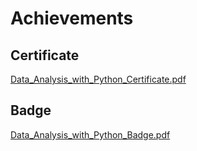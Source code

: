 

# Achievements
## Certificate
[Data_Analysis_with_Python_Certificate.pdf](https://prod-files-secure.s3.us-west-2.amazonaws.com/03e82b26-cccb-4906-bb56-adabcbdc0655/1aa3a050-2338-4a85-85d5-899bad17a31c/Data_Analysis_with_Python_Certificate.pdf?X-Amz-Algorithm=AWS4-HMAC-SHA256&X-Amz-Content-Sha256=UNSIGNED-PAYLOAD&X-Amz-Credential=ASIAZI2LB466QTYRXK32%2F20250323%2Fus-west-2%2Fs3%2Faws4_request&X-Amz-Date=20250323T004415Z&X-Amz-Expires=3600&X-Amz-Security-Token=IQoJb3JpZ2luX2VjEGwaCXVzLXdlc3QtMiJHMEUCIAFD6NgZZgVMAPxU56TboYfhihbbHFopPULomhjkqgOEAiEA1WZWu1Jj15D8PaMs%2BnwJwU4S5rhpTTF5klSrxy2TGYAqiAQIxf%2F%2F%2F%2F%2F%2F%2F%2F%2F%2FARAAGgw2Mzc0MjMxODM4MDUiDItu4pvSpisRZdbJWSrcA9UvAyq0pONhnpQpTJHQ0ILaUlqugfCqAFID6WlUWomzNFsWm1svC84b5qx9K2rryWsBG608U4%2F9KXffhklfsdL6jS8rg%2FcbbUgo365EgWH%2Buva6mRjVLKLPxcnIVrDFih4o%2Fr7LCEPD3zfodCkVON9DbecMw7kzGuToEllBSvCqfFBee03NtJWoRoHCMViDb1CteMBRNWgog9h%2F6WalkvJytIiLKn7x%2B%2BPLHZieEdXOB69X2wNGnkJ3bzej8SUiPZfgJw2qkwsy4hoXri%2FLmYAYnaImn9bWZbpABp9jWgW%2B5nBEXqVcz6c26sFbVFaS4uYr3c9gMZO9kHuIrz070UcwI6WwD%2BP3fTPZwcmNKYxraWG%2BiC3L%2FSCtxqBUWH62vaer67faSYMB92k%2Bi5JqprnjeI39titBPAiRXu%2BnKYloEQmh0QoP41n6qckRsMQAXY5jUXXXWtWXMss4mkxXgVUCyGEukDcGDeLqDC7muX%2B%2FifnzH8eznk9TgXEd%2F%2B4vlQNr4OgRPx1FFbW48DZF1awpASaDiDrPgWMZNQyylY27dGIs5Qw8mTMY5QaEaqapLo3l42qfBwX8mfuWBS1s%2F8JwTRymfjQyNcJ25YWWQwoaSps0u9JYB7lnrtIaMM61%2FL4GOqUBYUHB72fVGKoarWtU93a8nOlUSInVtgkLaVloOkYt4PrXDL2bZ54yxQwLwLieVtUR0D2v9LF4WSftML4OjIa8x0PZP8MEVsNxW96QOaIfHOstTiBdwtifBY5xwkc38OBjxOjCMil%2BLJTJfz%2FbiNIiWQPVLoHK9Vc%2FEeDs7adgHdZRItMcqtbBfvqDzchAj2uIkM0uYw0X4RnRDJ4EVVolRGiSa5If&X-Amz-Signature=3013ac8287e089a9cec0b1e80bffa9ad974e3f05bcc5518b177e115031640539&X-Amz-SignedHeaders=host&x-id=GetObject)
## Badge
[Data_Analysis_with_Python_Badge.pdf](https://prod-files-secure.s3.us-west-2.amazonaws.com/03e82b26-cccb-4906-bb56-adabcbdc0655/4fa9bcf8-b584-40dd-8775-c0bfadf6a6f0/Data_Analysis_with_Python_Badge.pdf?X-Amz-Algorithm=AWS4-HMAC-SHA256&X-Amz-Content-Sha256=UNSIGNED-PAYLOAD&X-Amz-Credential=ASIAZI2LB466QTYRXK32%2F20250323%2Fus-west-2%2Fs3%2Faws4_request&X-Amz-Date=20250323T004415Z&X-Amz-Expires=3600&X-Amz-Security-Token=IQoJb3JpZ2luX2VjEGwaCXVzLXdlc3QtMiJHMEUCIAFD6NgZZgVMAPxU56TboYfhihbbHFopPULomhjkqgOEAiEA1WZWu1Jj15D8PaMs%2BnwJwU4S5rhpTTF5klSrxy2TGYAqiAQIxf%2F%2F%2F%2F%2F%2F%2F%2F%2F%2FARAAGgw2Mzc0MjMxODM4MDUiDItu4pvSpisRZdbJWSrcA9UvAyq0pONhnpQpTJHQ0ILaUlqugfCqAFID6WlUWomzNFsWm1svC84b5qx9K2rryWsBG608U4%2F9KXffhklfsdL6jS8rg%2FcbbUgo365EgWH%2Buva6mRjVLKLPxcnIVrDFih4o%2Fr7LCEPD3zfodCkVON9DbecMw7kzGuToEllBSvCqfFBee03NtJWoRoHCMViDb1CteMBRNWgog9h%2F6WalkvJytIiLKn7x%2B%2BPLHZieEdXOB69X2wNGnkJ3bzej8SUiPZfgJw2qkwsy4hoXri%2FLmYAYnaImn9bWZbpABp9jWgW%2B5nBEXqVcz6c26sFbVFaS4uYr3c9gMZO9kHuIrz070UcwI6WwD%2BP3fTPZwcmNKYxraWG%2BiC3L%2FSCtxqBUWH62vaer67faSYMB92k%2Bi5JqprnjeI39titBPAiRXu%2BnKYloEQmh0QoP41n6qckRsMQAXY5jUXXXWtWXMss4mkxXgVUCyGEukDcGDeLqDC7muX%2B%2FifnzH8eznk9TgXEd%2F%2B4vlQNr4OgRPx1FFbW48DZF1awpASaDiDrPgWMZNQyylY27dGIs5Qw8mTMY5QaEaqapLo3l42qfBwX8mfuWBS1s%2F8JwTRymfjQyNcJ25YWWQwoaSps0u9JYB7lnrtIaMM61%2FL4GOqUBYUHB72fVGKoarWtU93a8nOlUSInVtgkLaVloOkYt4PrXDL2bZ54yxQwLwLieVtUR0D2v9LF4WSftML4OjIa8x0PZP8MEVsNxW96QOaIfHOstTiBdwtifBY5xwkc38OBjxOjCMil%2BLJTJfz%2FbiNIiWQPVLoHK9Vc%2FEeDs7adgHdZRItMcqtbBfvqDzchAj2uIkM0uYw0X4RnRDJ4EVVolRGiSa5If&X-Amz-Signature=93ddca2e4e8c03e63f9764b3b530a4083d7d230cc4a921144c797c7fd3be028f&X-Amz-SignedHeaders=host&x-id=GetObject)

